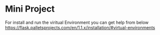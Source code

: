 # Mini Project
For install and run the viritual Environment you can get help from below
https://flask.palletsprojects.com/en/1.1.x/installation/#virtual-environments
